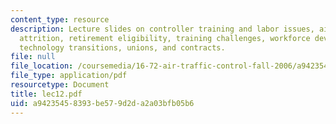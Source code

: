 ```yaml
---
content_type: resource
description: Lecture slides on controller training and labor issues, air traffic controller
  attrition, retirement eligibility, training challenges, workforce development efforts,
  technology transitions, unions, and contracts.
file: null
file_location: /coursemedia/16-72-air-traffic-control-fall-2006/a94235458393be579d2da2a03bfb05b6_lec12.pdf
file_type: application/pdf
resourcetype: Document
title: lec12.pdf
uid: a9423545-8393-be57-9d2d-a2a03bfb05b6
---
```

